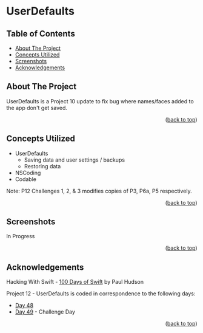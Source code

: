 # UserDefaults


<!-- Table of Contents -->
## Table of Contents
* [About The Project](#about-the-project)
* [Concepts Utilized](#concepts-utilized)
* [Screenshots](#screenshots)
* [Acknowledgements](#acknowledgements)


<!-- ABOUT THE PROJECT -->
## About The Project

UserDefaults is a Project 10 update to fix bug where names/faces added to the app don't get saved.

<p align="right">(<a href="#top">back to top</a>)</p>


<!-- CONCEPTS UTILIZED -->
## Concepts Utilized
* UserDefaults
    <ul>
      <li>Saving data and user settings / backups</li>
      <li>Restoring data</li>
    </ul>
* NSCoding
* Codable

Note: P12 Challenges 1, 2, & 3 modifies copies of P3, P6a, P5 respectively.
<p align="right">(<a href="#top">back to top</a>)</p>


<!-- SCREENSHOTS -->
## Screenshots
In Progress

<p align="right">(<a href="#top">back to top</a>)</p>


<!-- ACKNOWLEDGEMENTS -->
## Acknowledgements
Hacking With Swift - [100 Days of Swift] by Paul Hudson

Project 12 - UserDefaults is coded in correspondence to the following days:
* [Day 48]
* [Day 49] - Challenge Day

<p align="right">(<a href="#top">back to top</a>)</p>



<!-- MARKDOWN LINKS & IMAGES -->
<!-- https://www.markdownguide.org/basic-syntax/#reference-style-links -->
[100 Days of Swift]: https://www.hackingwithswift.com/100 (100 Days of Swift)
[Day 48]: https://www.hackingwithswift.com/100/48
[Day 49]: https://www.hackingwithswift.com/100/49

